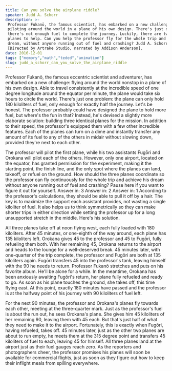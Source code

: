 ```yaml
---
title: Can you solve the airplane riddle?
speaker: Judd A. Schorr
description: >-
 Professor Fukanō, the famous scientist, has embarked on a new challenge –
 piloting around the world in a plane of his own design. There's just one problem:
 there's not enough fuel to complete the journey. Luckily, there are two other
 planes to help. Can you help the professor fly for the whole trip and achieve his
 dream, without anyone running out of fuel and crashing? Judd A. Schorr shows how.
 [Directed by Artrake Studio, narrated by Addison Anderson].
date: 2016-12-01
tags: ["memory","math","teded","animation"]
slug: judd_a_schorr_can_you_solve_the_airplane_riddle
---
```


Professor Fukanō, the famous eccentric scientist and adventurer, has embarked on a new
challenge: flying around the world nonstop in a plane of his own design. Able to travel
consistently at the incredible speed of one degree longitude around the equator per
minute, the plane would take six hours to circle the world. There's just one problem: the
plane can only hold 180 kiloliters of fuel, only enough for exactly half the journey.
Let's be honest. The professor probably could have designed the plane to hold more fuel,
but where's the fun in that? Instead, he's devised a slightly more elaborate solution:
building three identical planes for the mission. In addition to their speed, the
professor's equipped them with a few other incredible features. Each of the planes can
turn on a dime and instantly transfer any amount of its fuel to any of the others in
midair without slowing down, provided they're next to each other.

The professor will pilot the first plane, while his two assistants Fugōri and Orokana will
pilot each of the others. However, only one airport, located on the equator, has granted
permission for the experiment, making it the starting point, the finish line, and the only
spot where the planes can land, takeoff, or refuel on the ground. How should the three
planes coordinate so the professor can fly continuously for the whole trip and achieve his
dream without anyone running out of fuel and crashing? Pause here if you want to figure
it out for yourself. Answer in: 3 Answer in: 2 Answer in: 1 According to the professor's
calculations, they should be able to pull it off by a hair. The key is to maximize the
support each assistant provides, not wasting a single kiloliter of fuel. It also helps us
to think symmetrically so they can make shorter trips in either direction while setting
the professor up for a long unsupported stretch in the middle. Here's his
solution.

All three planes take off at noon flying west, each fully loaded with 180 kiloliters.
After 45 minutes, or one-eighth of the way around, each plane has 135 kiloliters left.
Orokana gives 45 to the professor and 45 to Fugōri, fully refueling them both. With her
remaining 45, Orokana returns to the airport and heads to the lounge for a well-deserved
break. 45 minutes later, with one-quarter of the trip complete, the professor and Fugōri
are both at 135 kiloliters again. Fugōri transfers 45 into the professor's tank, leaving
himself with the 90 he needs to return. Professor Fukanō stretches and puts on his
favorite album. He'll be alone for a while. In the meantime, Orokana has been anxiously
awaiting Fugōri's return, her plane fully refueled and ready to go. As soon as his plane
touches the ground, she takes off, this time flying east. At this point, exactly 180
minutes have passed and the professor is at the halfway point of his journey with 90
kiloliters of fuel left.

For the next 90 minutes, the professor and Orokana's planes fly towards each other,
meeting at the three-quarter mark. Just as the professor's fuel is about the run out, he
sees Orokana's plane. She gives him 45 kiloliters of her remaining 90, leaving them with
45 each. But that's just half of what they need to make it to the airport. Fortunately,
this is exactly when Fugōri, having refueled, takes off. 45 minutes later, just as the
other two planes are about to run empty, he meets them at the 315 degree point and
transfers 45 kiloliters of fuel to each, leaving 45 for himself. All three planes land at
the airport just as their fuel gauges reach zero. As the reporters and photographers
cheer, the professor promises his planes will soon be available for commercial flights,
just as soon as they figure out how to keep their inflight meals from spilling
everywhere.

<!--
ad_duration=0
event="TED-Ed"
external_start_time=0
intro_duration=0
is_subtitle_required="False"
is_talk_featured="False"
language="en"
language_swap="False"
native_language="en"
number_of_related_talks=6
number_of_speakers=1
number_of_subtitled_videos=0
number_of_tags=4
number_of_talk_download_languages=19
number_of_talk_more_resources=0
number_of_talk_recommendations=0
number_of_talks_take_actions=0
post_ad_duration=0
published_timestamp="2019-02-15 17:42:28"
recording_date="2016-12-01"
speaker_is_published=0
speaker_name="Judd A. Schorr"
talk_name="Can you solve the airplane riddle?"
talks_tags=["memory","math","teded","animation"]
url_photo_talk="https://s3.amazonaws.com/talkstar-photos/uploads/43755274-110d-4716-af26-3ff729a59710/29_airplane_riddle.jpg"
url_webpage="https://www.ted.com/talks/judd_a_schorr_can_you_solve_the_airplane_riddle"
video_type_name="TED-Ed Original"
-->